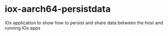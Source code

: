 # iox-aarch64-persistdata
IOx application to show how to persist and share data between the host and running IOx apps
